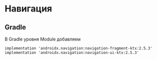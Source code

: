 # Навигация
## Gradle
В Gradle уровня Module добавляем
```
implementation 'androidx.navigation:navigation-fragment-ktx:2.5.3'
implementation 'androidx.navigation:navigation-ui-ktx:2.5.3'
```
